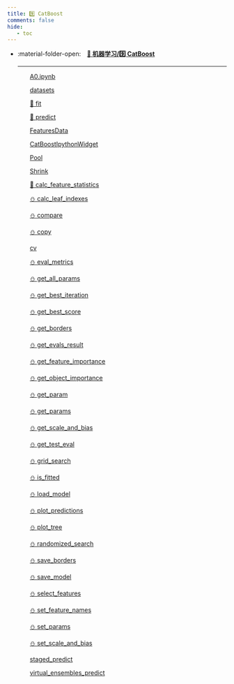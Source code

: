 ```yaml
---
title: 9️⃣ CatBoost
comments: false
hide:
   - toc
---
```


<div class="grid cards index-info" markdown>

-   :material-folder-open:&emsp;__[👺 机器学习/9️⃣ CatBoost](./index.md)__

	---

	&emsp;&emsp;[A0.ipynb](./A0.ipynb)

	&emsp;&emsp;[datasets](./Adatasets.md)

	&emsp;&emsp;[🐔 fit](./Afit.md)

	&emsp;&emsp;[🦢 predict](./Bpredict.md)

	&emsp;&emsp;[FeaturesData](./FeaturesData.md)

	&emsp;&emsp;[CatBoostIpythonWidget](./IpythonWidget.md)

	&emsp;&emsp;[Pool](./Pool.md)

	&emsp;&emsp;[Shrink](./Shrink.md)

	&emsp;&emsp;[🏐 calc_feature_statistics](./calc_feature_statistics.md)

	&emsp;&emsp;[⛄ calc_leaf_indexes](./calc_leaf_indexes.md)

	&emsp;&emsp;[⛄ compare](./compare.md)

	&emsp;&emsp;[⛄ copy](./copy.md)

	&emsp;&emsp;[cv](./cv.md)

	&emsp;&emsp;[⛄ eval_metrics](./eval_metrics.md)

	&emsp;&emsp;[⛄ get_all_params](./get_all_params.md)

	&emsp;&emsp;[⛄ get_best_iteration](./get_best_iteration.md)

	&emsp;&emsp;[⛄ get_best_score](./get_best_score.md)

	&emsp;&emsp;[⛄ get_borders](./get_borders.md)

	&emsp;&emsp;[⛄ get_evals_result](./get_evals_result.md)

	&emsp;&emsp;[⛄ get_feature_importance](./get_feature_importance.md)

	&emsp;&emsp;[⛄ get_object_importance](./get_object_importance.md)

	&emsp;&emsp;[⛄ get_param](./get_param.md)

	&emsp;&emsp;[⛄ get_params](./get_params.md)

	&emsp;&emsp;[⛄ get_scale_and_bias](./get_scale_and_bias.md)

	&emsp;&emsp;[⛄ get_test_eval](./get_test_eval.md)

	&emsp;&emsp;[⛄ grid_search](./grid_search.md)

	&emsp;&emsp;[⛄ is_fitted](./is_fitted.md)

	&emsp;&emsp;[⛄ load_model](./load_model.md)

	&emsp;&emsp;[⛄ plot_predictions](./plot_predictions.md)

	&emsp;&emsp;[⛄ plot_tree](./plot_tree.md)

	&emsp;&emsp;[⛄ randomized_search](./randomized_search.md)

	&emsp;&emsp;[⛄ save_borders](./save_borders.md)

	&emsp;&emsp;[⛄ save_model](./save_model.md)

	&emsp;&emsp;[⛄ select_features](./select_features.md)

	&emsp;&emsp;[⛄ set_feature_names](./set_feature_names.md)

	&emsp;&emsp;[⛄ set_params](./set_params.md)

	&emsp;&emsp;[⛄ set_scale_and_bias](./set_scale_and_bias.md)

	&emsp;&emsp;[staged_predict](./staged_predict.md)

	&emsp;&emsp;[virtual_ensembles_predict](./virtual_ensembles_predict.md)

</div>